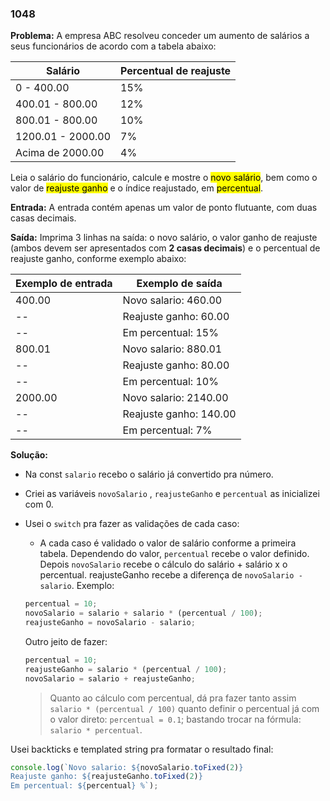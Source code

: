 ### 1048

**Problema:** A empresa ABC resolveu conceder um aumento de salários a seus funcionários de acordo com a tabela abaixo:

| Salário | Percentual de reajuste |
| --- | --- |
| 0 - 400.00 | 15% |
| 400.01 - 800.00 | 12% |
| 800.01 - 800.00 | 10% |
| 1200.01 - 2000.00 | 7% |
| Acima de 2000.00 | 4% |

Leia o salário do funcionário, calcule e mostre o <mark>novo salário</mark>, bem como o valor de <mark>reajuste ganho</mark> e o índice reajustado, em <mark>percentual</mark>.

**Entrada:** A entrada contém apenas um valor de ponto flutuante, com duas casas decimais.

**Saída:** Imprima 3 linhas na saída: o novo salário, o valor ganho de reajuste (ambos devem ser apresentados com __2 casas decimais__) e o percentual de reajuste ganho, conforme exemplo abaixo:

| Exemplo de entrada | Exemplo de saída |
| --- | --- |
| 400.00 | Novo salario: 460.00
-- | Reajuste ganho: 60.00
--|Em percentual: 15% |
| 800.01 | Novo salario: 880.01
-- | Reajuste ganho: 80.00
-- | Em percentual: 10% |
| 2000.00 | Novo salario: 2140.00
-- |Reajuste ganho: 140.00
--|Em percentual: 7% |

**Solução:**

- Na const `salario` recebo o salário já convertido pra número.
- Criei as variáveis `novoSalario` , `reajusteGanho` e `percentual` as inicializei com 0.
- Usei o `switch` pra fazer as validações de cada caso:
    - A cada caso é validado o valor de salário conforme a primeira tabela. Dependendo do valor, `percentual` recebe o valor definido. Depois `novoSalario` recebe o cálculo do salário + salário x o percentual. reajusteGanho recebe a diferença de `novoSalario - salario`. Exemplo:
    
    ```jsx
    percentual = 10;
    novoSalario = salario + salario * (percentual / 100);
    reajusteGanho = novoSalario - salario;
    ```
    
    Outro jeito de fazer:
    
    ```jsx
    percentual = 10;
    reajusteGanho = salario * (percentual / 100);
    novoSalario = salario + reajusteGanho;
    ```
    
    > Quanto ao cálculo com percentual, dá pra fazer tanto assim `salario * (percentual / 100)` quanto definir o percentual já com o valor direto: `percentual = 0.1`; bastando trocar na fórmula: `salario * percentual`.
    

Usei backticks e templated string pra formatar o resultado final:

```jsx
console.log(`Novo salario: ${novoSalario.toFixed(2)}
Reajuste ganho: ${reajusteGanho.toFixed(2)}
Em percentual: ${percentual} %`);
```
